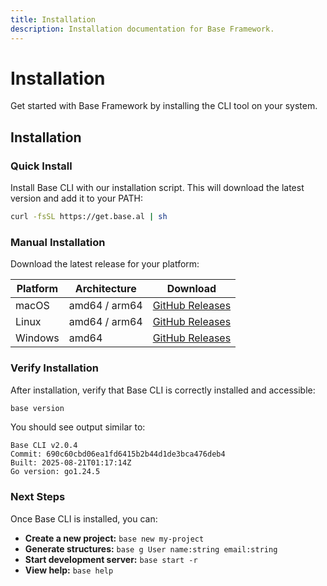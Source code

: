```yaml
---
title: Installation
description: Installation documentation for Base Framework.
---
```


# Installation

Get started with Base Framework by installing the CLI tool on your system.

## Installation

### Quick Install

Install Base CLI with our installation script. This will download the latest version and add it to your PATH:

```bash
curl -fsSL https://get.base.al | sh
```

### Manual Installation

Download the latest release for your platform:

| Platform | Architecture | Download |
|----------|-------------|----------|
| macOS    | amd64 / arm64 | [GitHub Releases](https://github.com/base-go/base/releases) |
| Linux    | amd64 / arm64 | [GitHub Releases](https://github.com/base-go/base/releases) |
| Windows  | amd64       | [GitHub Releases](https://github.com/base-go/base/releases) |

### Verify Installation

After installation, verify that Base CLI is correctly installed and accessible:

```bash
base version
```

You should see output similar to:

```
Base CLI v2.0.4
Commit: 690c60cbd06ea1fd6415b2b44d1de3bca476deb4
Built: 2025-08-21T01:17:14Z
Go version: go1.24.5
```

### Next Steps

Once Base CLI is installed, you can:

- **Create a new project:** `base new my-project`
- **Generate structures:** `base g User name:string email:string`
- **Start development server:** `base start -r`
- **View help:** `base help`